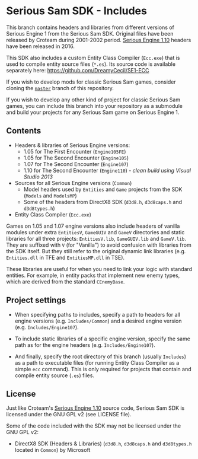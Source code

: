 # Serious Sam SDK - Includes

This branch contains headers and libraries from different versions of Serious Engine 1 from the Serious Sam SDK. Original files have been released by Croteam during 2001-2002 period. [Serious Engine 1.10](https://github.com/Croteam-official/Serious-Engine) headers have been released in 2016.

This SDK also includes a custom Entity Class Compiler (`Ecc.exe`) that is used to compile entity source files (`*.es`). Its source code is available separately here: https://github.com/DreamyCecil/SE1-ECC

If you wish to develop mods for classic Serious Sam games, consider cloning the [`master`](https://github.com/DreamyCecil/SE1-ModSDK/tree/master) branch of this repository.

If you wish to develop any other kind of project for classic Serious Sam games, you can include this branch into your repository as a submodule and build your projects for any Serious Sam game on Serious Engine 1.

## Contents
- Headers & libraries of Serious Engine versions:
  - 1.05 for The First Encounter (`Engine105FE`)
  - 1.05 for The Second Encounter (`Engine105`)
  - 1.07 for The Second Encounter (`Engine107`)
  - 1.10 for The Second Encounter (`Engine110`) *- clean build using Visual Studio 2013*
- Sources for all Serious Engine versions (`Common`)
  - Model headers used by `Entities` and `Game` projects from the SDK (`Models` and `ModelsMP`)
  - Some of the headers from DirectX8 SDK (`d3d8.h`, `d3d8caps.h` and `d3d8types.h`)
- Entity Class Compiler (`Ecc.exe`)

Games on 1.05 and 1.07 engine versions also include headers of vanilla modules under extra `EntitiesV`, `GameGUIV` and `GameV` directories and static libraries for all three projects: `EntitiesV.lib`, `GameGUIV.lib` and `GameV.lib`.
They are suffixed with `V` (for "Vanilla") to avoid confusion with libraries from the SDK itself. But they still refer to the original dynamic link libraries (e.g. `Entities.dll` in TFE and `EntitiesMP.dll` in TSE).

These libraries are useful for when you need to link your logic with standard entities. For example, in entity packs that implement new enemy types, which are derived from the standard `CEnemyBase`.

## Project settings

- When specifying paths to includes, specify a path to headers for all engine versions (e.g. `Includes/Common`) and a desired engine version (e.g. `Includes/Engine107`).

- To include static libraries of a specific engine version, specify the same path as for the engine headers (e.g. `Includes/Engine107`).

- And finally, specify the root directory of this branch (usually `Includes`) as a path to executable files (for running Entity Class Compiler as a simple `ecc` command). This is only required for projects that contain and compile entity source (`.es`) files.

## License

Just like Croteam's [Serious Engine 1.10](https://github.com/Croteam-official/Serious-Engine) source code, Serious Sam SDK is licensed under the GNU GPL v2 (see LICENSE file).

Some of the code included with the SDK may not be licensed under the GNU GPL v2:

* DirectX8 SDK (Headers & Libraries) (`d3d8.h`, `d3d8caps.h` and `d3d8types.h` located in `Common`) by Microsoft
